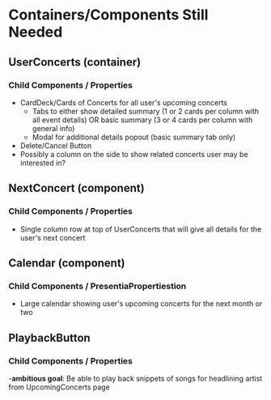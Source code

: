 # Containers/Components Still Needed

## UserConcerts (container)

### Child Components / Properties
- CardDeck/Cards of Concerts for all user's upcoming concerts
  - Tabs to either show detailed summary (1 or 2 cards per column with all event details) OR basic summary (3 or 4 cards per column with general info)
  - Modal for additional details popout (basic summary tab only)
- Delete/Cancel Button
- Possibly a column on the side to show related concerts user may be interested in?

## NextConcert (component)

### Child Components / Properties
- Single column row at top of UserConcerts that will give all details for the user's next concert

## Calendar (component)

### Child Components / PresentiaPropertiestion
- Large calendar showing user's upcoming concerts for the next month or two

## PlaybackButton

### Child Components / Properties
-**ambitious goal**: Be able to play back snippets of songs for headlining artist from UpcomingConcerts page
